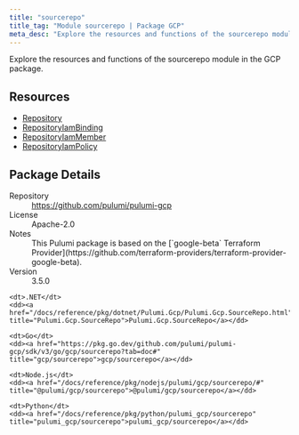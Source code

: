 ```yaml
---
title: "sourcerepo"
title_tag: "Module sourcerepo | Package GCP"
meta_desc: "Explore the resources and functions of the sourcerepo module in the GCP package."
---
```


<!-- WARNING: this file was generated by Pulumi Docs Generator. -->
<!-- Do not edit by hand unless you're certain you know what you are doing! -->

Explore the resources and functions of the sourcerepo module in the GCP package.

<h2 id="resources">Resources</h2>
<ul class="api">
    <li><a href="repository" title="Repository"><span class="symbol resource"></span>Repository</a></li>
    <li><a href="repositoryiambinding" title="RepositoryIamBinding"><span class="symbol resource"></span>RepositoryIamBinding</a></li>
    <li><a href="repositoryiammember" title="RepositoryIamMember"><span class="symbol resource"></span>RepositoryIamMember</a></li>
    <li><a href="repositoryiampolicy" title="RepositoryIamPolicy"><span class="symbol resource"></span>RepositoryIamPolicy</a></li>
</ul>

<h2 id="package-details">Package Details</h2>
<dl class="package-details">
	<dt>Repository</dt>
	<dd><a href="https://github.com/pulumi/pulumi-gcp">https://github.com/pulumi/pulumi-gcp</a></dd>
	<dt>License</dt>
	<dd>Apache-2.0</dd>
	<dt>Notes</dt>
	<dd>This Pulumi package is based on the [`google-beta` Terraform Provider](https://github.com/terraform-providers/terraform-provider-google-beta).</dd>
	<dt>Version</dt>
	<dd>3.5.0</dd>
</dl>



<dl class="tabular">

    <dt>.NET</dt>
    <dd><a href="/docs/reference/pkg/dotnet/Pulumi.Gcp/Pulumi.Gcp.SourceRepo.html" title="Pulumi.Gcp.SourceRepo">Pulumi.Gcp.SourceRepo</a></dd>

    <dt>Go</dt>
    <dd><a href="https://pkg.go.dev/github.com/pulumi/pulumi-gcp/sdk/v3/go/gcp/sourcerepo?tab=doc#" title="gcp/sourcerepo">gcp/sourcerepo</a></dd>

    <dt>Node.js</dt>
    <dd><a href="/docs/reference/pkg/nodejs/pulumi/gcp/sourcerepo/#" title="@pulumi/gcp/sourcerepo">@pulumi/gcp/sourcerepo</a></dd>

    <dt>Python</dt>
    <dd><a href="/docs/reference/pkg/python/pulumi_gcp/sourcerepo" title="pulumi_gcp/sourcerepo">pulumi_gcp/sourcerepo</a></dd>

</dl>

